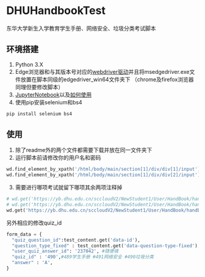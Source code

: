 # DHUHandbookTest
东华大学新生入学教育学生手册、网络安全、垃圾分类考试脚本

## 环境搭建
1. Python 3.X
2. Edge浏览器和与其版本号对应的<a href="https://developer.microsoft.com/en-us/microsoft-edge/tools/webdriver">webdriver驱动</a>并且将msedgedriver.exe文件放置在脚本同级的edgedriver_win64文件夹下
（chrome及firefox浏览器同理但要修改脚本）
3. <a href="https://jupyter.org/install">JupyterNotebook</a>以及<a href="https://jupyter.readthedocs.io/en/latest/running.html#running">如何使用</a>
4. 使用pip安装selenium和bs4
``` powershell
pip install selenium bs4
```

## 使用
1. 除了readme外的两个文件都需要下载并放在同一文件夹下
2. 运行脚本前请修改你的用户名和密码
``` python
wd.find_element_by_xpath('/html/body/main/section[1]/div/div[1]/input').send_keys('输入用户名') #输入用户名
wd.find_element_by_xpath('/html/body/main/section[1]/div/div[2]/input').send_keys('输入密码') #输入密码
```
3. 需要进行哪项考试就留下哪项其余两项注释掉
``` python
# wd.get('https://yb.dhu.edu.cn/sccloudV2/NewStudent1/User/HandBook/handBookTestDetail?customer_id=5&module_tag=HANDBOOK') #学生手册
# wd.get('https://yb.dhu.edu.cn/sccloudV2/NewStudent1/User/HandBook/handBookTestDetail?customer_id=5&module_tag=NETWORK_SECURITY') #网络安全
wd.get('https://yb.dhu.edu.cn/sccloudV2/NewStudent1/User/HandBook/handBookTestDetail?customer_id=5&module_tag=GARBAGE_CG') #垃圾分类
```
另外相应的修改quiz_id
``` python
form_data = {
  "quiz_question_id":test_content.get('data-id'),
  "question_type_fixed" : test_content.get('data-question-type-fixed'),
  "user_quiz_answer_id": '237042', #随便填
  "quiz_id" : '490',#489学生手册 #491网络安全 #490垃圾分类
  "answer" : 'A',
}
```
